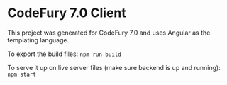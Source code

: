 # CodeFury 7.0 Client

This project was generated for CodeFury 7.0 and uses Angular as the templating language.

To export the build files: ```npm run build```

To serve it up on live server files (make sure backend is up and running): ```npm start```